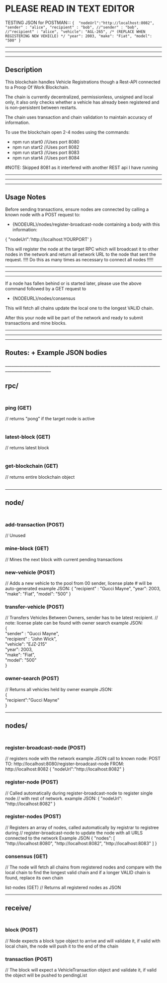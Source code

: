 <h1>PLEASE READ IN TEXT EDITOR</h1>


TESTING JSON for POSTMAN:::
`{ 
    "nodeUrl":"http://localhost:8082",
    "sender" : "alice",
    "recipient" : "bob",
    //"sender" : "bob",
    //"recipient" : "alice",
    "vehicle": "AGL-265", /* (REPLACE WHEN REGISTERING NEW VEHICLE) */
    "year": 2003,
    "make": "Fiat",
    "model": "500"
}`
_____________________________________________________________________________________________________
_____________________________________________________________________________________________________
_____________________________________________________________________________________________________

<h2> Description </h2>
This blockchain handles Vehicle Registrations though a Rest-API connected to a Proop Of Work Blockchain. 

The chain is currently decentralized, permissionless, unsigned and local only, it also only checks whether a vehicle has already been registered and is non-persistent between restarts. 

The chain uses transaction and chain validation to maintain accuracy of information. 

To use the blockchain open 2-4 nodes using the commands:
 - npm run start0 //Uses port 8080
 - npm run start2 //Uses port 8082
 - npm run start3 //Uses port 8083
 - npm run start4 //Uses port 8084

#NOTE: Skipped 8081 as it interfered with another REST api I have running
_____________________________________________________________________________________________________
_____________________________________________________________________________________________________
_____________________________________________________________________________________________________

<h2>Usage Notes</h2>
Before sending transactions, ensure nodes are connected by calling a known node with a POST request to:

 - {NODEURL}/nodes/register-broadcast-node
 containing a body with this information:

 {
  "nodeUrl":'http://localhost:YOURPORT'
 }

This will register the node at the target RPC which will broadcast it to other nodes in the network and return all network URL to the node that sent the request.
!!!!  Do this as many times as necessary to connect all nodes !!!!!
_____________________________________________________________________________________________________
_____________________________________________________________________________________________________
_____________________________________________________________________________________________________

If a node has fallen behind or is started later, please use the above command followed by a GET request to
 - {NODEURL}/nodes/consensus

This will fetch all chains update the local one to the longest VALID chain.

After this your node will be part of the network and ready to submit transactions and mine blocks.

_____________________________________________________________________________________________________
_____________________________________________________________________________________________________
_____________________________________________________________________________________________________
<h2>Routes:  + Example JSON bodies</h2>
_____________________________________________________________________________________________________

## rpc/ <br><br>
  ### ping (GET)  <br>
  // returns "pong" if the target node is active <br>
  <br>

  ### latest-block (GET) <br>
  // returns latest block <br>
  <br>

  ### get-blockchain (GET) <br>
  // returns entire blockchain object <br><br>
_____________________________________________________________________________________________________

## node/ <br><br>
  ### add-transaction (POST)
  // Unused

  ### mine-block (GET)
  // Mines the next block with current pending transactions

  ### new-vehicle (POST)
  // Adds a new vehicle to the pool from 00 sender, license plate # will be auto-generated
  example JSON:
  {
    "recipient" : "Gucci Mayne",
    "year": 2003,
    "make": "Fiat",
    "model": "500"
  }

  ### transfer-vehicle (POST)
  // Transfers Vehicles Between Owners, sender has to be latest recipient.
  // note: license plate can be found with owner search
  example JSON:<br>
  {<br>
    "sender" : "Gucci Mayne",<br>
    "recipient" : "John Wick",<br>
    "vehicle": "EJZ-215" <br>
    "year": 2003,<br>
    "make": "Fiat",<br>
    "model": "500"<br>
  }<br>

  ### owner-search (POST)
  // Returns all vehicles held by owner
  example JSON: <br>
  {<br>
    "recipient":"Gucci Mayne"<br>
  }<br>
_____________________________________________________________________________________________________

## nodes/ <br><br>
  ### register-broadcast-node (POST)
  // registers node with the network
  example JSON call to known node:
  POST TO: http://localhost:8080/register-broadcast-node FROM: http://localhost:8082
  {
    "nodeUrl":"http://localhost:8082"
  }
  
  ### register-node (POST)
  // Called automatically during register-broadcast-node to register single node 
  // with rest of network.
  example JSON: 
  {
    "nodeUrl": "http://localhost:8082"
  }

  ### register-nodes (POST)
  // Registers an array of nodes, called automatically by registrar to registree during
  // register-broadcast-node to update the node with all URLS connected to the network
  Example JSON
  {
    "nodes": [
      "http://localhost:8080",
      "http://localhost:8082",
      "http://localhost:8083"
    ]
  }
  ### consensus (GET)
  // The node will fetch all chains from registered nodes and compare with the local chain to
     find the longest valid chain and if a longer VALID chain is found, replace its own chain

  list-nodes (GET)
  // Returns all registered nodes as JSON
_____________________________________________________________________________________________________

## receive/ <br><br>
  ### block (POST)
  // Node expects a block type object to arrive and will validate it, if valid with local chain,
     the node will push it to the end of the chain

  ### transaction (POST)
  // The block will expect a VehicleTransaction object and validate it, if valid the object will be pushed to pendingList
